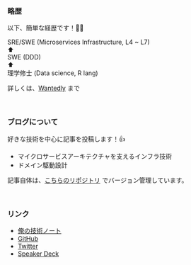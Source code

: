### 略歴

以下、簡単な経歴です！🙇🏻‍

SRE/SWE (Microservices Infrastructure, L4 ~ L7)<br>
⬆︎<br>
SWE (DDD)<br>
⬆︎<br>
理学修士 (Data science, R lang)

詳しくは、[Wantedly](https://www.wantedly.com/id/h_hasegawa) まで

<br>

### ブログについて

好きな技術を中心に記事を投稿します！👍

- マイクロサービスアーキテクチャを支えるインフラ技術
- ドメイン駆動設計

記事自体は、[こちらのリポジトリ](https://github.com/hiroki-it/hatenablog) でバージョン管理しています。

<br>

### リンク

- [俺の技術ノート](https://hiroki-it.github.io/tech-notebook/)
- [GitHub](https://github.com/hiroki-it)
- [Twitter](https://twitter.com/Hiroki__IT)
- [Speaker Deck](https://speakerdeck.com/hiroki_hasegawa)

<br>
